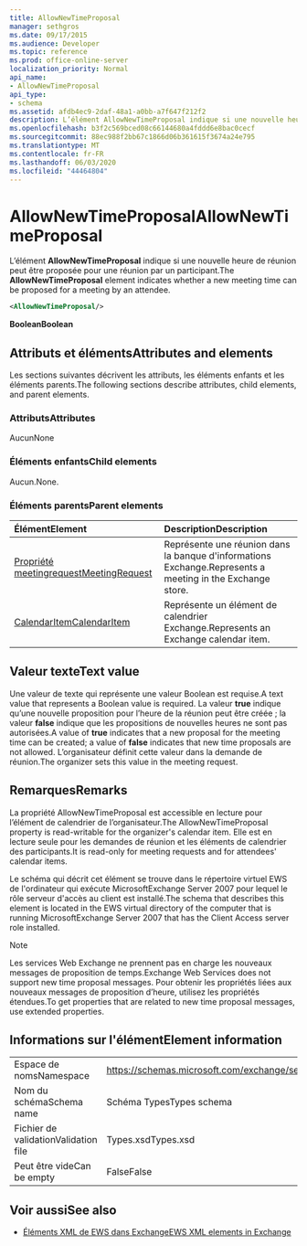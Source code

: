 ```yaml
---
title: AllowNewTimeProposal
manager: sethgros
ms.date: 09/17/2015
ms.audience: Developer
ms.topic: reference
ms.prod: office-online-server
localization_priority: Normal
api_name:
- AllowNewTimeProposal
api_type:
- schema
ms.assetid: afdb4ec9-2daf-48a1-a0bb-a7f647f212f2
description: L’élément AllowNewTimeProposal indique si une nouvelle heure de réunion peut être proposée pour une réunion par un participant.
ms.openlocfilehash: b3f2c569bced08c66144680a4fddd6e8bac0cecf
ms.sourcegitcommit: 88ec988f2bb67c1866d06b361615f3674a24e795
ms.translationtype: MT
ms.contentlocale: fr-FR
ms.lasthandoff: 06/03/2020
ms.locfileid: "44464804"
---
```

# <a name="allownewtimeproposal"></a><span data-ttu-id="31e37-103">AllowNewTimeProposal</span><span class="sxs-lookup"><span data-stu-id="31e37-103">AllowNewTimeProposal</span></span>

<span data-ttu-id="31e37-104">L’élément **AllowNewTimeProposal** indique si une nouvelle heure de réunion peut être proposée pour une réunion par un participant.</span><span class="sxs-lookup"><span data-stu-id="31e37-104">The **AllowNewTimeProposal** element indicates whether a new meeting time can be proposed for a meeting by an attendee.</span></span> 
  
```xml
<AllowNewTimeProposal/>
```

 <span data-ttu-id="31e37-105">**Boolean**</span><span class="sxs-lookup"><span data-stu-id="31e37-105">**Boolean**</span></span>
## <a name="attributes-and-elements"></a><span data-ttu-id="31e37-106">Attributs et éléments</span><span class="sxs-lookup"><span data-stu-id="31e37-106">Attributes and elements</span></span>

<span data-ttu-id="31e37-107">Les sections suivantes décrivent les attributs, les éléments enfants et les éléments parents.</span><span class="sxs-lookup"><span data-stu-id="31e37-107">The following sections describe attributes, child elements, and parent elements.</span></span>
  
### <a name="attributes"></a><span data-ttu-id="31e37-108">Attributs</span><span class="sxs-lookup"><span data-stu-id="31e37-108">Attributes</span></span>

<span data-ttu-id="31e37-109">Aucun</span><span class="sxs-lookup"><span data-stu-id="31e37-109">None</span></span>
  
### <a name="child-elements"></a><span data-ttu-id="31e37-110">Éléments enfants</span><span class="sxs-lookup"><span data-stu-id="31e37-110">Child elements</span></span>

<span data-ttu-id="31e37-111">Aucun.</span><span class="sxs-lookup"><span data-stu-id="31e37-111">None.</span></span>
  
### <a name="parent-elements"></a><span data-ttu-id="31e37-112">Éléments parents</span><span class="sxs-lookup"><span data-stu-id="31e37-112">Parent elements</span></span>

|<span data-ttu-id="31e37-113">**Élément**</span><span class="sxs-lookup"><span data-stu-id="31e37-113">**Element**</span></span>|<span data-ttu-id="31e37-114">**Description**</span><span class="sxs-lookup"><span data-stu-id="31e37-114">**Description**</span></span>|
|:-----|:-----|
|[<span data-ttu-id="31e37-115">Propriété meetingrequest</span><span class="sxs-lookup"><span data-stu-id="31e37-115">MeetingRequest</span></span>](meetingrequest.md) <br/> |<span data-ttu-id="31e37-116">Représente une réunion dans la banque d'informations Exchange.</span><span class="sxs-lookup"><span data-stu-id="31e37-116">Represents a meeting in the Exchange store.</span></span>  <br/> |
|[<span data-ttu-id="31e37-117">CalendarItem</span><span class="sxs-lookup"><span data-stu-id="31e37-117">CalendarItem</span></span>](calendaritem.md) <br/> |<span data-ttu-id="31e37-118">Représente un élément de calendrier Exchange.</span><span class="sxs-lookup"><span data-stu-id="31e37-118">Represents an Exchange calendar item.</span></span>  <br/> |
   
## <a name="text-value"></a><span data-ttu-id="31e37-119">Valeur texte</span><span class="sxs-lookup"><span data-stu-id="31e37-119">Text value</span></span>

<span data-ttu-id="31e37-120">Une valeur de texte qui représente une valeur Boolean est requise.</span><span class="sxs-lookup"><span data-stu-id="31e37-120">A text value that represents a Boolean value is required.</span></span> <span data-ttu-id="31e37-121">La valeur **true** indique qu’une nouvelle proposition pour l’heure de la réunion peut être créée ; la valeur **false** indique que les propositions de nouvelles heures ne sont pas autorisées.</span><span class="sxs-lookup"><span data-stu-id="31e37-121">A value of **true** indicates that a new proposal for the meeting time can be created; a value of **false** indicates that new time proposals are not allowed.</span></span> <span data-ttu-id="31e37-122">L’organisateur définit cette valeur dans la demande de réunion.</span><span class="sxs-lookup"><span data-stu-id="31e37-122">The organizer sets this value in the meeting request.</span></span> 
  
## <a name="remarks"></a><span data-ttu-id="31e37-123">Remarques</span><span class="sxs-lookup"><span data-stu-id="31e37-123">Remarks</span></span>

<span data-ttu-id="31e37-124">La propriété AllowNewTimeProposal est accessible en lecture pour l’élément de calendrier de l’organisateur.</span><span class="sxs-lookup"><span data-stu-id="31e37-124">The AllowNewTimeProposal property is read-writable for the organizer's calendar item.</span></span> <span data-ttu-id="31e37-125">Elle est en lecture seule pour les demandes de réunion et les éléments de calendrier des participants.</span><span class="sxs-lookup"><span data-stu-id="31e37-125">It is read-only for meeting requests and for attendees' calendar items.</span></span>
  
<span data-ttu-id="31e37-126">Le schéma qui décrit cet élément se trouve dans le répertoire virtuel EWS de l'ordinateur qui exécute MicrosoftExchange Server 2007 pour lequel le rôle serveur d'accès au client est installé.</span><span class="sxs-lookup"><span data-stu-id="31e37-126">The schema that describes this element is located in the EWS virtual directory of the computer that is running MicrosoftExchange Server 2007 that has the Client Access server role installed.</span></span>
  
> [!NOTE]
> <span data-ttu-id="31e37-127">Les services Web Exchange ne prennent pas en charge les nouveaux messages de proposition de temps.</span><span class="sxs-lookup"><span data-stu-id="31e37-127">Exchange Web Services does not support new time proposal messages.</span></span> <span data-ttu-id="31e37-128">Pour obtenir les propriétés liées aux nouveaux messages de proposition d’heure, utilisez les propriétés étendues.</span><span class="sxs-lookup"><span data-stu-id="31e37-128">To get properties that are related to new time proposal messages, use extended properties.</span></span> 
  
## <a name="element-information"></a><span data-ttu-id="31e37-129">Informations sur l'élément</span><span class="sxs-lookup"><span data-stu-id="31e37-129">Element information</span></span>

|||
|:-----|:-----|
|<span data-ttu-id="31e37-130">Espace de noms</span><span class="sxs-lookup"><span data-stu-id="31e37-130">Namespace</span></span>  <br/> |https://schemas.microsoft.com/exchange/services/2006/types  <br/> |
|<span data-ttu-id="31e37-131">Nom du schéma</span><span class="sxs-lookup"><span data-stu-id="31e37-131">Schema name</span></span>  <br/> |<span data-ttu-id="31e37-132">Schéma Types</span><span class="sxs-lookup"><span data-stu-id="31e37-132">Types schema</span></span>  <br/> |
|<span data-ttu-id="31e37-133">Fichier de validation</span><span class="sxs-lookup"><span data-stu-id="31e37-133">Validation file</span></span>  <br/> |<span data-ttu-id="31e37-134">Types.xsd</span><span class="sxs-lookup"><span data-stu-id="31e37-134">Types.xsd</span></span>  <br/> |
|<span data-ttu-id="31e37-135">Peut être vide</span><span class="sxs-lookup"><span data-stu-id="31e37-135">Can be empty</span></span>  <br/> |<span data-ttu-id="31e37-136">False</span><span class="sxs-lookup"><span data-stu-id="31e37-136">False</span></span>  <br/> |
   
## <a name="see-also"></a><span data-ttu-id="31e37-137">Voir aussi</span><span class="sxs-lookup"><span data-stu-id="31e37-137">See also</span></span>

- [<span data-ttu-id="31e37-138">Éléments XML de EWS dans Exchange</span><span class="sxs-lookup"><span data-stu-id="31e37-138">EWS XML elements in Exchange</span></span>](ews-xml-elements-in-exchange.md)

